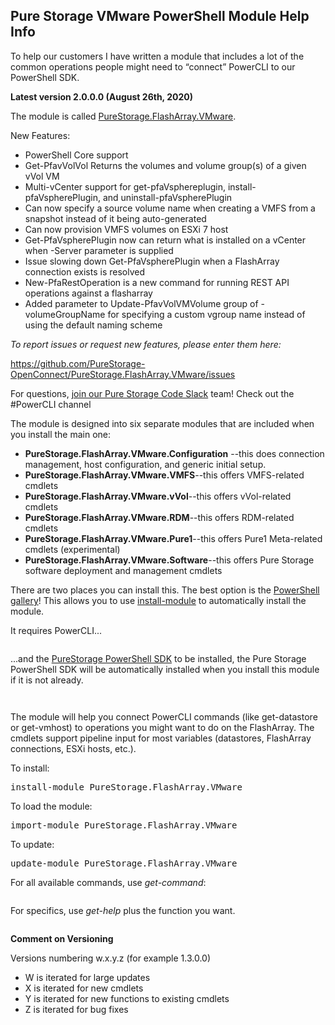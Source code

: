 <!-- wp:heading -->
<h2>Pure Storage VMware PowerShell Module Help Info</h2>
<!-- /wp:heading -->
<p><!--StartFragment--></p>

<p><!--StartFragment--></p>

<!-- wp:paragraph -->
<p>To help our customers I have written a module that includes a lot of the common operations people might need to “connect” PowerCLI to our PowerShell SDK.</p>
<!-- /wp:paragraph -->

<!-- wp:paragraph -->
<p><strong>Latest version 2.0.0.0 (August 26th, 2020)</strong></p>
<!-- /wp:paragraph -->

<!-- wp:paragraph -->
<p>The module is called <a href="https://www.powershellgallery.com/packages/PureStorage.FlashArray.VMware/">PureStorage.FlashArray.VMware</a>.</p>
<!-- /wp:paragraph -->

<!-- wp:paragraph -->
<p>New Features:</p>
<!-- /wp:paragraph -->

<!-- wp:list -->
<ul><li>PowerShell Core support</li><li>Get-PfavVolVol Returns the volumes and volume group(s) of a given vVol VM</li><li>Multi-vCenter support for get-pfaVsphereplugin, install-pfaVspherePlugin, and uninstall-pfaVspherePlugin</li><li>Can now specify a source volume name when creating a VMFS from a snapshot instead of it being auto-generated</li><li>Can now provision VMFS volumes on ESXi 7 host</li><li>Get-PfaVspherePlugin now can return what is installed on a vCenter when -Server parameter is supplied</li><li>Issue slowing down Get-PfaVspherePlugin when a FlashArray connection exists is resolved</li><li>New-PfaRestOperation is a new command for running REST API operations against a flasharray</li><li>Added parameter to Update-PfavVolVMVolume group of -volumeGroupName for specifying a custom vgroup name instead of using the default naming scheme</li></ul>
<!-- /wp:list -->

<!-- wp:paragraph -->
<p><em>To report issues or request new features, please enter them here:</em></p>
<!-- /wp:paragraph -->

<!-- wp:paragraph -->
<p> <a href="https://github.com/PureStorage-OpenConnect/PureStorage.FlashArray.VMware/issues">https://github.com/PureStorage-OpenConnect/PureStorage.FlashArray.VMware/issues</a> </p>
<!-- /wp:paragraph -->

<!-- wp:paragraph -->
<p> For questions, <a href="https://codeinvite.purestorage.com/">join our Pure Storage Code Slack</a> team! Check out the #PowerCLI channel<span id="more-4949"></span></p>
<!-- /wp:paragraph -->

<!-- wp:paragraph -->
<p>The module is designed into six separate modules that are included when you install the main one:</p>
<!-- /wp:paragraph -->

<!-- wp:list -->
<ul><li><strong>PureStorage.FlashArray.VMware.Configuration</strong> --this does connection management, host configuration, and generic initial setup.</li><li><strong>PureStorage.FlashArray.VMware.VMFS</strong>--this offers VMFS-related cmdlets</li><li><strong>PureStorage.FlashArray.VMware.vVol</strong>--this offers vVol-related cmdlets</li><li><strong>PureStorage.FlashArray.VMware.RDM</strong>--this offers RDM-related cmdlets</li><li> <strong>PureStorage.FlashArray.VMware.Pure1</strong>--this offers Pure1 Meta-related cmdlets (experimental)</li><li> <strong>PureStorage.FlashArray.VMware.Software</strong>--this offers Pure Storage software deployment and management cmdlets </li></ul>
<!-- /wp:list -->

<!-- wp:paragraph -->
<p>There are two places you can install this. The best option is the <a href="https://www.powershellgallery.com/packages/Cody.PureStorage.FlashArray.VMwar">PowerShell gallery</a>! This allows you to use <a href="https://docs.microsoft.com/en-us/powershell/module/powershellget/install-module?view=powershell-6">install-module</a> to automatically install the module. </p>
<!-- /wp:paragraph -->

<!-- wp:paragraph -->
<p>It requires PowerCLI... </p>
<!-- /wp:paragraph -->

<!-- wp:image {"id":6278,"sizeSlug":"large"} -->
<figure class="wp-block-image size-large"><img src="https://www.codyhosterman.com/wp-content/uploads/2020/01/image-2.png" alt="" class="wp-image-6278"/></figure>
<!-- /wp:image -->

<!-- wp:paragraph -->
<p>...and the <a href="https://www.powershellgallery.com/packages/PureStoragePowerShellSDK/">PureStorage PowerShell SDK</a> to be installed, the Pure Storage PowerShell SDK will be automatically installed when you install this module if it is not already. </p>
<!-- /wp:paragraph -->

<!-- wp:image {"id":6277,"sizeSlug":"large"} -->
<figure class="wp-block-image size-large"><img src="https://www.codyhosterman.com/wp-content/uploads/2020/01/image-1.png" alt="" class="wp-image-6277"/></figure>
<!-- /wp:image -->

<!-- wp:image {"id":6861,"sizeSlug":"large"} -->
<figure class="wp-block-image size-large"><img src="https://www.codyhosterman.com/wp-content/uploads/2020/08/image-5-1024x281.png" alt="" class="wp-image-6861"/></figure>
<!-- /wp:image -->

<!-- wp:paragraph -->
<p>The module will help you connect PowerCLI commands (like get-datastore or get-vmhost) to operations you might want to do on the FlashArray. The cmdlets support pipeline input for most variables (datastores, FlashArray connections, ESXi hosts, etc.).</p>
<!-- /wp:paragraph -->

<!-- wp:paragraph -->
<p>To install:</p>
<!-- /wp:paragraph -->

<!-- wp:preformatted -->
<pre class="wp-block-preformatted">install-module PureStorage.FlashArray.VMware</pre>
<!-- /wp:preformatted -->

<!-- wp:paragraph -->
<p>To load the module:</p>
<!-- /wp:paragraph -->

<!-- wp:preformatted -->
<pre class="wp-block-preformatted">import-module PureStorage.FlashArray.VMware</pre>
<!-- /wp:preformatted -->

<!-- wp:paragraph -->
<p>To update:</p>
<!-- /wp:paragraph -->

<!-- wp:preformatted -->
<pre class="wp-block-preformatted">update-module PureStorage.FlashArray.VMware</pre>
<!-- /wp:preformatted -->

<!-- wp:paragraph -->
<p>For all available commands, use<em> get-command</em>:</p>
<!-- /wp:paragraph -->

<!-- wp:image {"id":6859,"sizeSlug":"large"} -->
<figure class="wp-block-image size-large"><img src="https://www.codyhosterman.com/wp-content/uploads/2020/08/image-4-1024x980.png" alt="" class="wp-image-6859"/></figure>
<!-- /wp:image -->

<!-- wp:paragraph -->
<p>For specifics, use <em>get-help</em> plus the function you want.</p>
<!-- /wp:paragraph -->

<!-- wp:image {"id":6281,"sizeSlug":"large"} -->
<figure class="wp-block-image size-large"><img src="https://www.codyhosterman.com/wp-content/uploads/2020/01/image-4-955x1024.png" alt="" class="wp-image-6281"/></figure>
<!-- /wp:image -->

<!-- wp:paragraph -->
<p><strong>Comment on Versioning</strong></p>
<!-- /wp:paragraph -->

<!-- wp:paragraph -->
<p>Versions numbering w.x.y.z (for example 1.3.0.0)</p>
<!-- /wp:paragraph -->

<!-- wp:list -->
<ul><li>W is iterated for large updates</li><li>X is iterated for new cmdlets</li><li>Y is iterated for new functions to existing cmdlets</li><li>Z is iterated for bug fixes</li></ul>
<!-- /wp:list -->

<h2>&nbsp;</h2>
<p></p>
<p><!--EndFragment--></p>

<!-- wp:paragraph -->
<p></p>
<!-- /wp:paragraph -->
